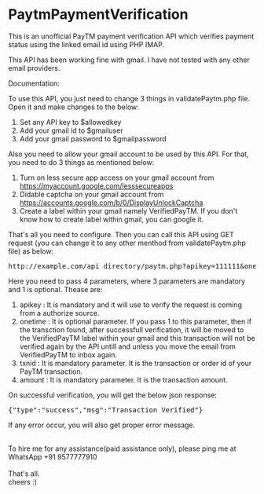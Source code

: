 # PaytmPaymentVerification
This is an unofficial PayTM payment verification API which verifies payment status using the linked email id using PHP IMAP.

This API has been working fine with gmail. I have not tested with any other email providers.

Documentation:

To use this API, you just need to change 3 things in validatePaytm.php file. Open it and make changes to the below:

1. Set any API key to $allowedkey
2. Add your gmail id to $gmailuser
3. Add your gmail password to $gmailpassword

Also you need to allow your gmail account to be used by this API. For that, you need to do 3 things as mentioned below:

1. Turn on less secure app access on your gmail account from https://myaccount.google.com/lesssecureapps
2. Didable captcha on your gmail account from https://accounts.google.com/b/0/DisplayUnlockCaptcha
3. Create a label within your gmail namely VerifiedPayTM. If you don't know how to create label within gmail, you can google it.

That's all you need to configure. Then you can call this API using GET request (you can change it to any other menthod from validatePaytm.php file) as below:
<pre>
http://example.com/api_directory/paytm.php?apikey=111111&onetime=0&txnid=202101092123480099&amount=1402
</pre>
Here you need to pass 4 parameters, where 3 parameters are mandatory and 1 is optional.
Thease are:
1. apikey : It is mandatory and it will use to verify the request is coming from a authorize source.
2. onetime : It is optional parameter. If you pass 1 to this parameter, then if the transction found, after successfull verification, it will be moved to the VerifiedPayTM label within your gmail and this transaction will not be verified again by the API untill and unless you move the email from VerifiedPayTM to inbox again.
3. txnid : It is mandatory parameter. It is the transaction or order id of your PayTM transaction.
4. amount : It is mandatory parameter. It is the transaction amount.

On successful verification, you will get the below json response:
<br>
<pre>{"type":"success","msg":"Transaction Verified"}</pre>
If any error occur, you will also get proper error message.

<br>
To hire me for any assistance(paid assistance only), please ping me at WhatsApp +91 9577777910
<br><br>
That's all.<br>
cheers :)
